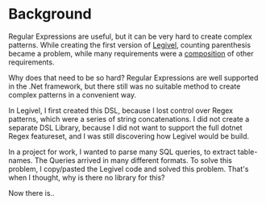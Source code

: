 # Background

Regular Expressions are useful, but it can be very hard to create complex patterns.
While creating the first version of [Legivel](https://github.com/fjoppe/Legivel), counting parenthesis became a problem, while many requirements were a [composition](https://yaml.org/spec/1.2/spec.html#nb-char) of other requirements.

Why does that need to be so hard? Regular Expressions are well supported in the .Net framework, but there still was no suitable method to create complex patterns in a convenient way. 

In Legivel, I first created this DSL, because I lost control over Regex patterns, which were a series of string concatenations. I did not create a separate DSL Library, because I did not want to support the full dotnet Regex featureset, and I was still discovering how Legivel would be build.

In a project for work, I wanted to parse many SQL queries, to extract table-names. The Queries arrived in many different formats. To solve this problem, I copy/pasted the Legivel code and solved this problem. That's when I thought, why is there no library for this?

Now there is..

